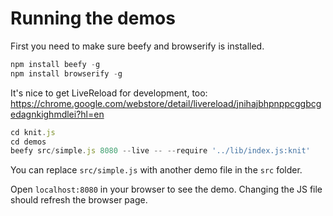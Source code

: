 # Running the demos

First you need to make sure beefy and browserify is installed.

```javascript
npm install beefy -g
npm install browserify -g
```

It's nice to get LiveReload for development, too:
https://chrome.google.com/webstore/detail/livereload/jnihajbhpnppcggbcgedagnkighmdlei?hl=en

```javascript
cd knit.js
cd demos
beefy src/simple.js 8080 --live -- --require '../lib/index.js:knit'
```

You can replace `src/simple.js` with another demo file in the `src` folder.

Open `localhost:8080` in your browser to see the demo. Changing the JS file should refresh the browser page. 